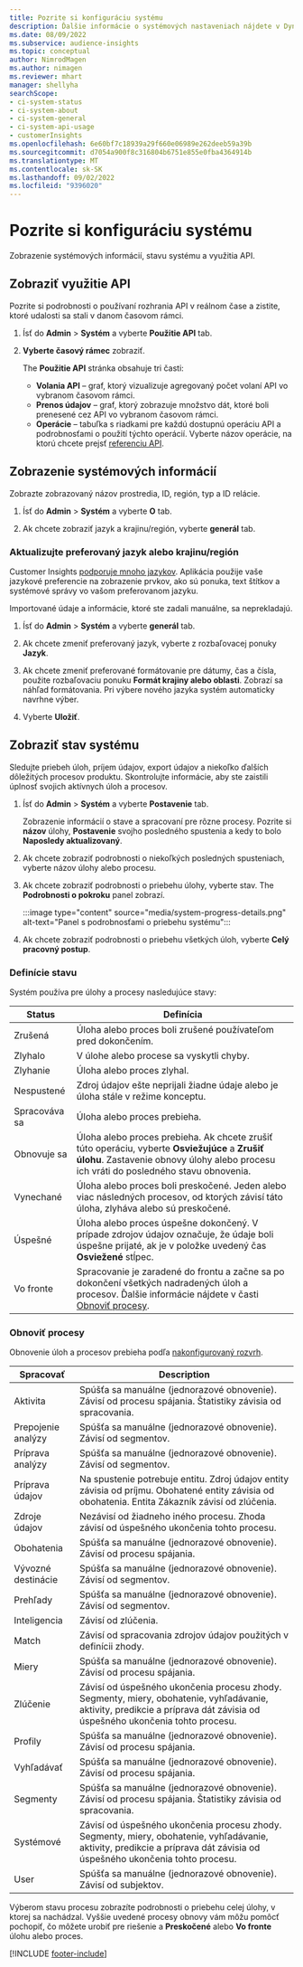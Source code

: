 ```yaml
---
title: Pozrite si konfiguráciu systému
description: Ďalšie informácie o systémových nastaveniach nájdete v Dynamics 365 Customer Insights.
ms.date: 08/09/2022
ms.subservice: audience-insights
ms.topic: conceptual
author: NimrodMagen
ms.author: nimagen
ms.reviewer: mhart
manager: shellyha
searchScope:
- ci-system-status
- ci-system-about
- ci-system-general
- ci-system-api-usage
- customerInsights
ms.openlocfilehash: 6e60bf7c18939a29f660e06989e262deeb59a39b
ms.sourcegitcommit: d7054a900f8c316804b6751e855e0fba4364914b
ms.translationtype: MT
ms.contentlocale: sk-SK
ms.lasthandoff: 09/02/2022
ms.locfileid: "9396020"
---
```

# <a name="view-system-configuration"></a>Pozrite si konfiguráciu systému

Zobrazenie systémových informácií, stavu systému a využitia API.

## <a name="view-api-usage"></a>Zobraziť využitie API

Pozrite si podrobnosti o používaní rozhrania API v reálnom čase a zistite, ktoré udalosti sa stali v danom časovom rámci.

1. Ísť do **Admin** > **Systém** a vyberte **Použitie API** tab.

1. **Vyberte časový rámec** zobraziť.

   The **Použitie API** stránka obsahuje tri časti:

   - **Volania API** – graf, ktorý vizualizuje agregovaný počet volaní API vo vybranom časovom rámci.
   - **Prenos údajov** – graf, ktorý zobrazuje množstvo dát, ktoré boli prenesené cez API vo vybranom časovom rámci.
   - **Operácie** – tabuľka s riadkami pre každú dostupnú operáciu API a podrobnosťami o použití týchto operácií. Vyberte názov operácie, na ktorú chcete prejsť [referenciu API](https://developer.ci.ai.dynamics.com/api-details#api=CustomerInsights&operation=Get-all-instances).

## <a name="view-system-information"></a>Zobrazenie systémových informácií

Zobrazte zobrazovaný názov prostredia, ID, región, typ a ID relácie.

1. Ísť do **Admin** > **Systém** a vyberte **O** tab.

1. Ak chcete zobraziť jazyk a krajinu/región, vyberte **generál** tab.

### <a name="update-preferred-language-or-countryregion"></a>Aktualizujte preferovaný jazyk alebo krajinu/región

Customer Insights [podporuje mnoho jazykov](/dynamics365/get-started/availability). Aplikácia použije vaše jazykové preferencie na zobrazenie prvkov, ako sú ponuka, text štítkov a systémové správy vo vašom preferovanom jazyku.

Importované údaje a informácie, ktoré ste zadali manuálne, sa neprekladajú.

1. Ísť do **Admin** > **Systém** a vyberte **generál** tab.

1. Ak chcete zmeniť preferovaný jazyk, vyberte z rozbaľovacej ponuky **Jazyk**.

1. Ak chcete zmeniť preferované formátovanie pre dátumy, čas a čísla, použite rozbaľovaciu ponuku **Formát krajiny alebo oblasti**. Zobrazí sa náhľad formátovania. Pri výbere nového jazyka systém automaticky navrhne výber.

1. Vyberte **Uložiť**.

## <a name="view-system-status"></a>Zobraziť stav systému

Sledujte priebeh úloh, príjem údajov, export údajov a niekoľko ďalších dôležitých procesov produktu. Skontrolujte informácie, aby ste zaistili úplnosť svojich aktívnych úloh a procesov.

1. Ísť do **Admin** > **Systém** a vyberte **Postavenie** tab.

   Zobrazenie informácií o stave a spracovaní pre rôzne procesy. Pozrite si **názov** úlohy, **Postavenie** svojho posledného spustenia a kedy to bolo **Naposledy aktualizovaný**.

1. Ak chcete zobraziť podrobnosti o niekoľkých posledných spusteniach, vyberte názov úlohy alebo procesu.

1. Ak chcete zobraziť podrobnosti o priebehu úlohy, vyberte stav. The **Podrobnosti o pokroku** panel zobrazí.

   :::image type="content" source="media/system-progress-details.png" alt-text="Panel s podrobnosťami o priebehu systému":::

1. Ak chcete zobraziť podrobnosti o priebehu všetkých úloh, vyberte **Celý pracovný postup**.

### <a name="status-definitions"></a>Definície stavu

Systém používa pre úlohy a procesy nasledujúce stavy:

|Status  |Definícia  |
|---------|---------|
|Zrušená |Úloha alebo proces boli zrušené používateľom pred dokončením.   |
|Zlyhalo   |V úlohe alebo procese sa vyskytli chyby.         |
|Zlyhanie  |Úloha alebo proces zlyhal.  |
|Nespustené   |Zdroj údajov ešte neprijali žiadne údaje alebo je úloha stále v režime konceptu.         |
|Spracováva sa  |Úloha alebo proces prebieha.  |
|Obnovuje sa    |Úloha alebo proces prebieha. Ak chcete zrušiť túto operáciu, vyberte **Osviežujúce** a **Zrušiť úlohu**. Zastavenie obnovy úlohy alebo procesu ich vráti do posledného stavu obnovenia.       |
|Vynechané  |Úloha alebo proces boli preskočené. Jeden alebo viac následných procesov, od ktorých závisí táto úloha, zlyháva alebo sú preskočené.|
|Úspešné  |Úloha alebo proces úspešne dokončený. V prípade zdrojov údajov označuje, že údaje boli úspešne prijaté, ak je v položke uvedený čas **Osviežené** stĺpec.|
|Vo fronte | Spracovanie je zaradené do frontu a začne sa po dokončení všetkých nadradených úloh a procesov. Ďalšie informácie nájdete v časti [Obnoviť procesy](#refresh-processes).|

### <a name="refresh-processes"></a>Obnoviť procesy

Obnovenie úloh a procesov prebieha podľa [nakonfigurovaný rozvrh](schedule-refresh.md).

|Spracovať  |Description  |
|---------|---------|
|Aktivita  |Spúšťa sa manuálne (jednorazové obnovenie). Závisí od procesu spájania. Štatistiky závisia od spracovania.|
|Prepojenie analýzy |Spúšťa sa manuálne (jednorazové obnovenie). Závisí od segmentov.  |
|Príprava analýzy |Spúšťa sa manuálne (jednorazové obnovenie). Závisí od segmentov.  |
|Príprava údajov   |Na spustenie potrebuje entitu. Zdroj údajov entity závisia od príjmu. Obohatené entity závisia od obohatenia. Entita Zákazník závisí od zlúčenia.  |
|Zdroje údajov   |Nezávisí od žiadneho iného procesu. Zhoda závisí od úspešného ukončenia tohto procesu.  |
|Obohatenia   |Spúšťa sa manuálne (jednorazové obnovenie). Závisí od procesu spájania. |
|Vývozné destinácie |Spúšťa sa manuálne (jednorazové obnovenie). Závisí od segmentov.  |
|Prehľady |Spúšťa sa manuálne (jednorazové obnovenie). Závisí od segmentov.  |
|Inteligencia   |Závisí od zlúčenia.   |
|Match |Závisí od spracovania zdrojov údajov použitých v definícii zhody.      |
|Miery  |Spúšťa sa manuálne (jednorazové obnovenie). Závisí od procesu spájania.  |
|Zlúčenie   |Závisí od úspešného ukončenia procesu zhody. Segmenty, miery, obohatenie, vyhľadávanie, aktivity, predikcie a príprava dát závisia od úspešného ukončenia tohto procesu.   |
|Profily   |Spúšťa sa manuálne (jednorazové obnovenie). Závisí od procesu spájania. |
|Vyhľadávať   |Spúšťa sa manuálne (jednorazové obnovenie). Závisí od procesu spájania. |
|Segmenty  |Spúšťa sa manuálne (jednorazové obnovenie). Závisí od procesu spájania. Štatistiky závisia od spracovania.|
|Systémové   |Závisí od úspešného ukončenia procesu zhody. Segmenty, miery, obohatenie, vyhľadávanie, aktivity, predikcie a príprava dát závisia od úspešného ukončenia tohto procesu.   |
|User  |Spúšťa sa manuálne (jednorazové obnovenie). Závisí od subjektov.  |

Výberom stavu procesu zobrazíte podrobnosti o priebehu celej úlohy, v ktorej sa nachádzal. Vyššie uvedené procesy obnovy vám môžu pomôcť pochopiť, čo môžete urobiť pre riešenie a **Preskočené** alebo **Vo fronte** úlohu alebo proces.


[!INCLUDE [footer-include](includes/footer-banner.md)]
